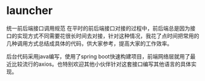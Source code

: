 # launcher
统一前后端接口调用规范
在平时的前后端接口对接的过程中，前后端总是因为接口的实现方式不同需要花很长时间去对接，针对这种情况，我花了点时间把常用的几种调用方式总结成具体的代码，供大家参考，提高大家的工作效率。

后台代码采用java编写，使用了spring boot快速构建项目，前端网络层就用了最近比较流行的axios。也特别欢迎其他小伙伴针对这套接口编写其他语言的具体实现。
